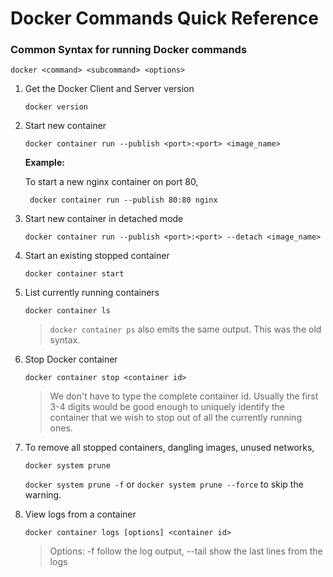 # Docker Commands Quick Reference

### Common Syntax for running Docker commands

   `docker <command> <subcommand> <options>`


1. Get the Docker Client and Server version

    `docker version`
    
2. Start new container

    `docker container run --publish <port>:<port> <image_name>`
    
    **Example:**
       
     To start a new nginx container on port 80,
         
        docker container run --publish 80:80 nginx
        
3. Start new container in detached mode

    `docker container run --publish <port>:<port> --detach <image_name>`

4. Start an existing stopped container

   `docker container start `

5. List currently running containers

    `docker container ls`
    
    > `docker container ps` also emits the same output. This was the old syntax.
    
6. Stop Docker container

    `docker container stop <container id>`
    
    > We don't have to type the complete container id. Usually the first 3-4 digits would be good enough to uniquely identify the container that we wish to stop out of all the currently running ones.
    
7. To remove all stopped containers, dangling images, unused networks,

   `docker system prune`
    
   `docker system prune -f` or `docker system prune --force` to skip the warning.
   
8. View logs from a container

    `docker container logs [options] <container id>`
    
    > Options:  -f                      follow the log output, 
    >            --tail <number>         show the last <number> lines from the logs
    
